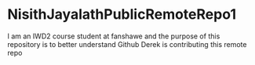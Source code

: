 # NisithJayalathPublicRemoteRepo1
I am an IWD2 course student at fanshawe and the purpose of this repository is to better understand Github
Derek is contributing this remote repo